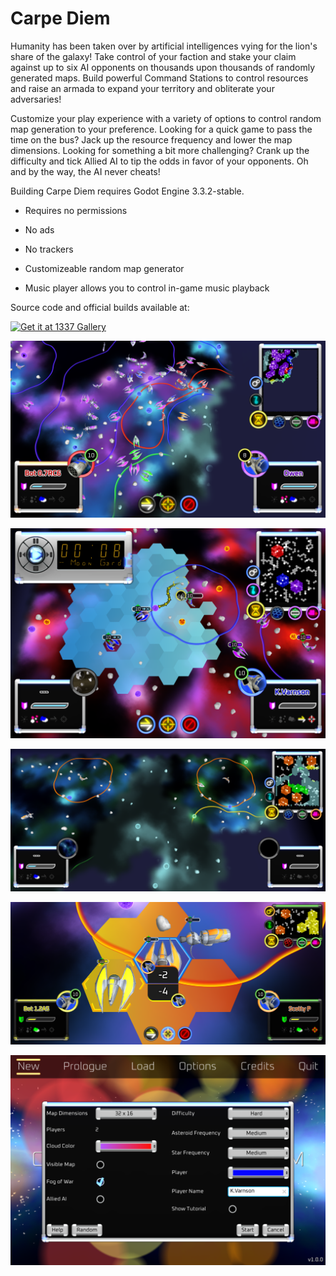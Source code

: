 Carpe Diem
==================

Humanity has been taken over by artificial intelligences vying for the lion's share of the galaxy! Take control of your faction and stake your claim against up to six AI opponents on thousands upon thousands of randomly generated maps. Build powerful Command Stations to control resources and raise an armada to expand your territory and obliterate your adversaries!

Customize your play experience with a variety of options to control random map generation to your preference. Looking for a quick game to pass the time on the bus? Jack up the resource frequency and lower the map dimensions. Looking for something a bit more challenging? Crank up the difficulty and tick Allied AI to tip the odds in favor of your opponents. Oh and by the way, the AI never cheats!

Building Carpe Diem requires Godot Engine 3.3.2-stable.

- Requires no permissions

- No ads

- No trackers

- Customizeable random map generator

- Music player allows you to control in-game music playback

Source code and official builds available at:

[<img src="https://www.inventati.org/1337gallery/imgs/1337Button_gears.png"
      alt="Get it at 1337 Gallery"
      height="80">](https://www.inventati.org/1337gallery/games/carpediem/carpediem.html)

[<img 
src="https://raw.githubusercontent.com/ATryder/CarpeDiem/main/fastlane/metadata/android/en-US/images/phoneScreenshots/1.png"
 alt="Carpe Diem Screen" width="512">](https://raw.githubusercontent.com/ATryder/CarpeDiem/main/fastlane/metadata/android/en-US/images/phoneScreenshots/1.png)

[<img 
src="https://raw.githubusercontent.com/ATryder/CarpeDiem/main/fastlane/metadata/android/en-US/images/phoneScreenshots/2.png"
 alt="Carpe Diem Screen" width="512">](https://raw.githubusercontent.com/ATryder/CarpeDiem/main/fastlane/metadata/android/en-US/images/phoneScreenshots/2.png)

[<img 
src="https://raw.githubusercontent.com/ATryder/CarpeDiem/main/fastlane/metadata/android/en-US/images/phoneScreenshots/3.png"
 alt="Carpe Diem Screen" width="512">](https://raw.githubusercontent.com/ATryder/CarpeDiem/main/fastlane/metadata/android/en-US/images/phoneScreenshots/3.png)

[<img 
src="https://raw.githubusercontent.com/ATryder/CarpeDiem/main/fastlane/metadata/android/en-US/images/phoneScreenshots/4.png"
 alt="Carpe Diem Screen" width="512">](https://raw.githubusercontent.com/ATryder/CarpeDiem/main/fastlane/metadata/android/en-US/images/phoneScreenshots/4.png)

[<img 
src="https://raw.githubusercontent.com/ATryder/CarpeDiem/main/fastlane/metadata/android/en-US/images/phoneScreenshots/5.png"
 alt="Carpe Diem Screen" width="512">](https://raw.githubusercontent.com/ATryder/CarpeDiem/main/fastlane/metadata/android/en-US/images/phoneScreenshots/5.png)
 
